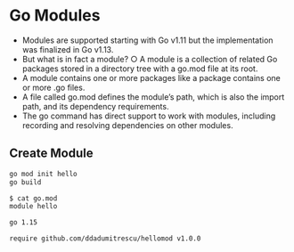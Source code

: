 # Go Modules
- Modules are supported starting with Go v1.11 but the implementation was finalized in Go
v1.13.
- But what is in fact a module?
○ A module is a collection of related Go packages stored in a directory tree with a
go.mod file at its root.
- A module contains one or more packages like a package contains one or more .go files.
- A file called go.mod defines the module’s path, which is also the import path, and its
dependency requirements.
- The go command has direct support to work with modules, including recording and
resolving dependencies on other modules.


## Create Module

```bash
go mod init hello
go build
```


```sh
$ cat go.mod
module hello

go 1.15

require github.com/ddadumitrescu/hellomod v1.0.0
```

